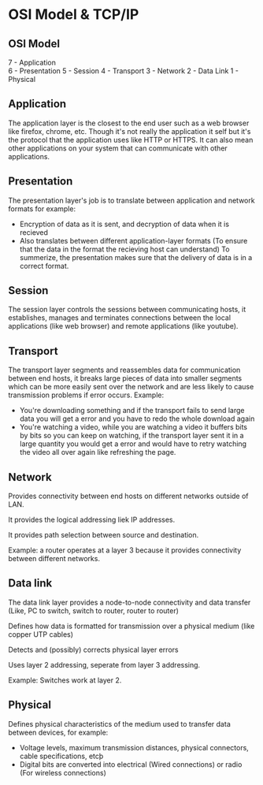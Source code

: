 <h1>OSI Model & TCP/IP</h1>

<h2>OSI Model</h2>
 
7 - Application<br>
6 - Presentation
5 - Session
4 - Transport
3 - Network
2 - Data Link
1 - Physical

 <h2>Application</h2>
 
 The application layer is the closest to the end user such as a web browser like firefox, chrome, etc. Though it's not really the application it self but it's the protocol that the application uses like HTTP or HTTPS. It can also mean other applications on your system that can communicate with other applications.
 
 <h2>Presentation</h2>

 The presentation layer's job is to translate between application and network formats for example:
 - Encryption of data as it is sent, and decryption of data when it is recieved
 - Also translates between different application-layer formats (To ensure that the data in the format the recieving host can understand)
 To summerize, the presentation makes sure that the delivery of data is in a correct format.

 <h2>Session</h2>
 
 The session layer controls the sessions between communicating hosts, it establishes, manages and terminates connections between the local applications (like web browser) and remote applications (like youtube).
 
 <h2>Transport</h2>

 The transport layer segments and reassembles data for communication between end hosts, it breaks large pieces of data into smaller segments which can be more easily sent over the network and are less likely to cause transmission problems if error occurs. Example:
 - You're downloading something and if the transport fails to send large data you will get a error and you have to redo the whole download again
 - You're watching a video, while you are watching a video it buffers bits by bits so you can keep on watching, if the transport layer sent it in a large quantity you would get a error and would have to retry watching the video all over again like refreshing the page.

 <h2>Network</h2>

 Provides connectivity between end hosts on different networks outside of LAN.
 
 It provides the logical addressing liek IP addresses.
 
 It provides path selection between source and destination.
 
 Example: a router operates at a layer 3 because it provides connectivity between different networks. 
 
 <h2>Data link</h2>
 
 The data link layer provides a node-to-node connectivity and data transfer (Like, PC to switch, switch to router, router to router)
 
 Defines how data is formatted for transmission over a physical medium (like copper UTP cables)

 Detects and (possibly) corrects physical layer errors

 Uses layer 2 addressing, seperate from layer 3 addressing.

 Example: Switches work at layer 2.

 <h2>Physical</h2>

 Defines physical characteristics of the medium used to transfer data between devices, for example:
  - Voltage levels, maximum transmission distances, physical connectors, cable specifications, etcþ
  - Digital bits are converted into electrical (Wired connections) or radio (For wireless connections)
